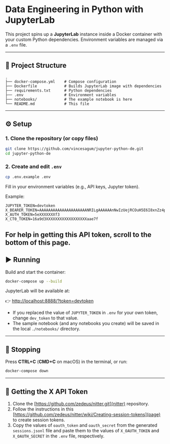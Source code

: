 # Data Engineering in Python with JupyterLab

This project spins up a **JupyterLab** instance inside a Docker container with your custom Python dependencies. Environment variables are managed via a `.env` file.

---

## 📂 Project Structure
```
.
├── docker-compose.yml    # Compose configuration
├── Dockerfile            # Builds JupyterLab image with dependencies
├── requirements.txt      # Python dependencies
├── .env                  # Environment variables
├── notebooks/            # The example notebook is here
└── README.md             # This file

````

---

## ⚙️ Setup

### 1. Clone the repository (or copy files)
```bash
git clone https://github.com/vincesagum/jupyter-python-de.git
cd jupyter-python-de
````

### 2. Create and edit `.env`

```bash
cp .env.example .env
```

Fill in your environment variables (e.g., API keys, Jupyter token).

Example:

```env
JUPYTER_TOKEN=devtoken
X_BEARER_TOKEN=AAAAAAAAAAAAAAAAAAAAANRILgAAAAAAnNwIzUejRCOuH5E6I8xnZz4puTs%3D1Zv7ttfk8LF81IUq16cHjhLTvJu4FA33AGWWjCpTnA
X_AUTH_TOKEN=5eXXXXXXXf3
X_CT0_TOKEN=16a9d3XXXXXXXXXXXXXXXXXXaae7f
```

For help in getting this API token, scroll to the bottom of this page.
---

## ▶️ Running

Build and start the container:

```bash
docker-compose up --build
```

JupyterLab will be available at:

👉 [http://localhost:8888/?token=devtoken](http://localhost:8888/?token=devtoken)

* If you replaced the value of `JUPYTER_TOKEN` in `.env` for your own token, change `dev_token` to that value.
* The sample notebook (and any notebooks you create) will be saved in the local `./notebooks/` directory.

---

## 🛑 Stopping

Press **CTRL+C** (**CMD+C** on macOS) in the terminal, or run:

```bash
docker-compose down
```

--- 

## 🔑 Getting the X API Token
1. Clone the [https://github.com/zedeus/nitter.git](nitter) repository.
2. Follow the instructions in this [https://github.com/zedeus/nitter/wiki/Creating-session-tokens](page) to create session tokens.
3. Copy the values of `oauth_token` and `oauth_secret` from the generated `sessions.jsonl` file and paste them to the values of `X_OAUTH_TOKEN` and `X_OAUTH_SECRET` in the `.env` file, respectively.